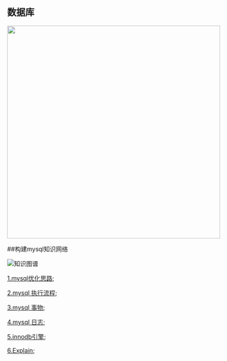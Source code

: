 ## 数据库

<img src="https://github.com/wulimax/blogs/blob/master/docs/mysql/image/SQL.jpg" height="495" width="495">

##构建mysql知识网络

![知识图谱](https://github.com/wulimax/blogs/blob/master/docs/mysql/image/mysql_nav.png)

[1.mysql优化思路](https://github.com/wulimax/blogs/blob/master/docs/mysql/4.md);

[2.mysql 执行流程](https://github.com/wulimax/blogs/blob/master/docs/mysql/mysql.md);

[3.mysql 事物](https://github.com/wulimax/blogs/blob/master/docs/mysql/things.md);

[4.mysql 日志](https://github.com/wulimax/blogs/blob/master/docs/mysql/mysql_log.md);

[5.innodb引擎](https://github.com/wulimax/blogs/blob/master/docs/mysql/mysql_innodb.md);

[6.Explain](https://github.com/wulimax/blogs/blob/master/docs/mysql/2.md);



